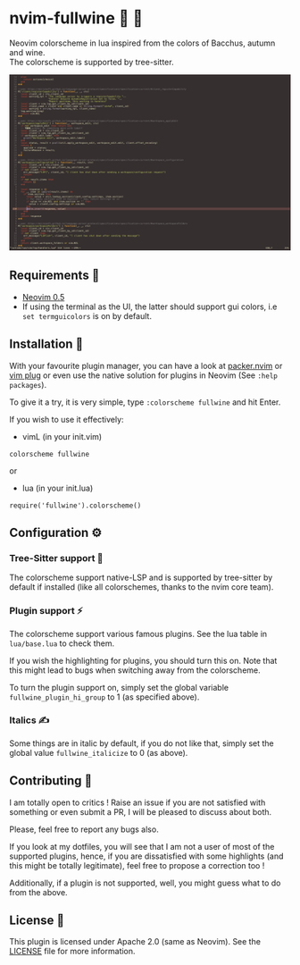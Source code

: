 # nvim-fullwine :grapes: :fallen_leaf:
Neovim colorscheme in lua inspired from the colors of Bacchus, autumn and wine.  
The colorscheme is supported by tree-sitter.

![fullwine](examples/example_fullwine.png)

## Requirements :lock_with_ink_pen:
- [Neovim 0.5](https://github.com/neovim/neovim)  
- If using the terminal as the UI, the latter should support gui colors, i.e `set
  termguicolors` is on by default.

## Installation :incoming_envelope:
With your favourite plugin manager, you can have a look at
[packer.nvim](https://github.com/wbthomason/packer.nvim) or [vim
plug](https://github.com/junegunn/vim-plug) or even use the native solution
for plugins in Neovim (See `:help packages`).  

To give it a try, it is very simple, type `:colorscheme fullwine` and hit
Enter.  

If you wish to use it effectively:  
- vimL (in your init.vim)  
```
colorscheme fullwine
```
or  

- lua (in your init.lua)
```
require('fullwine').colorscheme()
```

## Configuration :gear:

### Tree-Sitter support :leaves:
The colorscheme support native-LSP and is supported by tree-sitter by default
if installed (like all colorschemes, thanks to the nvim core team).

### Plugin support :zap:

The colorscheme support various famous plugins. See the lua table in
`lua/base.lua` to check them.

If you wish the highlighting for plugins, you should turn this on. Note
that this might lead to bugs when switching away from the colorscheme.

To turn the plugin support on, simply set the global variable
`fullwine_plugin_hi_group` to 1 (as specified above).

### Italics :writing_hand:
Some things are in italic by default, if you do not like that, simply set the
global value `fullwine_italicize` to 0 (as above).

## Contributing :thought_balloon:
I am totally open to critics ! Raise an issue if you are not satisfied with
something or even submit a PR, I will be pleased to discuss about both.

Please, feel free to report any bugs also.

If you look at my dotfiles, you will see that I am not a user of most of the
supported plugins, hence, if you are dissatisfied with some highlights (and
this might be totally legitimate), feel free to propose a correction too !

Additionally, if a plugin is not supported, well, you might guess what to do
from the above.

## License :bookmark:
This plugin is licensed under Apache 2.0 (same as Neovim). See the
[LICENSE](https://github.com/lmenou/nvim-fullwine/blob/master/LICENSE) file
for more information.
